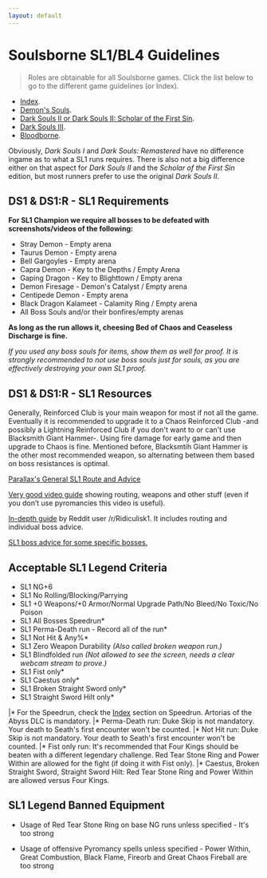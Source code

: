 ```yaml
---
layout: default
---
```


# Soulsborne SL1/BL4 Guidelines
> Roles are obtainable for all Soulsborne games. Click the list below to go to the different game guidelines (or Index).

 * [Index](./index.md).
 * [Demon's Souls](./des.md).
 * [Dark Souls II or Dark Souls II: Scholar of the First Sin](./ds2.md).
 * [Dark Souls III](./ds3.md).
 * [Bloodborne](./bb.md).
 
Obviously, _Dark Souls I_ and _Dark Souls: Remastered_ have no difference ingame as to what a SL1 runs requires. There is also not a big difference either on that aspect for _Dark Souls II_ and the _Scholar of the First Sin_ edition, but most runners prefer to use the original _Dark Souls II_.

## DS1 & DS1:R - SL1 Requirements

**For SL1 Champion we require all bosses to be defeated with screenshots/videos of the following:**

* Stray Demon - Empty arena
* Taurus Demon - Empty arena
* Bell Gargoyles - Empty arena
* Capra Demon - Key to the Depths / Empty Arena
* Gaping Dragon - Key to Blighttown / Empty arena
* Demon Firesage - Demon's Catalyst / Empty arena
* Centipede Demon - Empty arena
* Black Dragon Kalameet - Calamity Ring / Empty arena
* All Boss Souls and/or their bonfires/empty arenas

**As long as the run allows it, cheesing Bed of Chaos and Ceaseless Discharge is fine.**

_If you used any boss souls for items, show them as well for proof. It is strongly recommended to not use boss souls just for souls, as you are effectively destroying your own SL1 proof._


## DS1 & DS1:R - SL1 Resources

Generally, Reinforced Club is your main weapon for most if not all the game. Eventually it is recommended to upgrade it to a Chaos Reinforced Club -and possibly a Lightning Reinforced Club if you don't want to or can't use Blacksmith Giant Hammer-. Using fire damage for early game and then upgrade to Chaos is fine. Mentioned before, Blacksmtih Giant Hammer is the other most recommended weapon, so alternating between them based on boss resistances is optimal.

[Parallax's General SL1 Route and Advice](https://docs.google.com/document/d/10deHvKRrM6seFxEsE7evS8w_wnYR_GOlHaeiU2YCRsI)

[Very good video guide](https://www.youtube.com/watch?v=km6y1bDr52o) showing routing, weapons and other stuff (even if you don’t use pyromancies this video is useful).

[In-depth guide](https://docs.google.com/document/d/1w5J7YqV6Tl60uGN290Uqk0yLFfjojNzskgfOyMjbbeQ) by Reddit user /r/Ridiculisk1. It includes routing and individual boss advice.

[SL1 boss advice for some specific bosses.](https://www.reddit.com/r/onebros/comments/5raro1/get_rekt_gwyn)

## Acceptable SL1 Legend Criteria

* SL1 NG+6
* SL1 No Rolling/Blocking/Parrying
* SL1 +0 Weapons/+0 Armor/Normal Upgrade Path/No Bleed/No Toxic/No Poison
* SL1 All Bosses Speedrun*
* SL1 Perma-Death run - Record all of the run*
* SL1 Not Hit & Any%*
* SL1 Zero Weapon Durability _(Also called broken weapon run.)_
* SL1 Blindfolded run _(Not allowed to see the screen, needs a clear webcam stream to prove.)_
* SL1 Fist only*
* SL1 Caestus only*
* SL1 Broken Straight Sword only*
* SL1 Straight Sword Hilt only*

|* For the Speedrun, check the [Index](./index.md) section on Speedrun. Artorias of the Abyss DLC is mandatory.
|* Perma-Death run: Duke Skip is not mandatory. Your death to Seath's first encounter won't be counted.
|* Not Hit run: Duke Skip is not mandatory. Your death to Seath's first encounter won't be counted.
|* Fist only run: It's recommended that Four Kings should be beaten with a different legendary challenge. Red Tear Stone Ring and Power Within are allowed for the fight (if doing it with Fist only).
|* Caestus, Broken Straight Sword, Straight Sword Hilt: Red Tear Stone Ring and Power Within are allowed versus Four Kings.

## SL1 Legend Banned Equipment

* Usage of Red Tear Stone Ring on base NG runs unless specified - It's too strong

* Usage of offensive Pyromancy spells unless specified - Power Within, Great Combustion, Black Flame, Fireorb and Great Chaos Fireball are too strong
